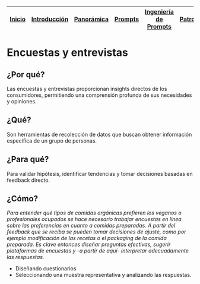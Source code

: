 <div align=right>

|[Inicio](/README.md)|[Introducción](/documentos/intro.md)|[Panorámica](/documentos/panorámica.md)|[Prompts](/documentos/prompts/README.md)|[Ingeniería de Prompts](/documentos/ingenieriaDePrompts/README.md)|[Patrones](/documentos/ingenieriaDePrompts/patrones/README.md)|[Casos de Uso](/documentos/casosDeUso/README.md)|
|-|-|-|-|-|-|-

</div>

# Encuestas y entrevistas

## ¿Por qué?

Las encuestas y entrevistas proporcionan insights directos de los consumidores, permitiendo una comprensión profunda de sus necesidades y opiniones.

## ¿Qué?

Son herramientas de recolección de datos que buscan obtener información específica de un grupo de personas.

## ¿Para qué?

Para validar hipótesis, identificar tendencias y tomar decisiones basadas en feedback directo.

## ¿Cómo?

*Para entender qué tipos de comidas orgánicas prefieren los veganos o profesionales ocupados se hace necesario trabajar encuestas en línea sobre las preferencias en cuanto a comidas preparadas. A partir del feedback que se reciba se pueden tomar decisiones de ajuste, como por ejemplo modificación de las recetas o el packaging de la comida preparada. Es clave entonces diseñar preguntas efectivas, sugerir plataformas de encuestas y -a partir de aquí- interpretar adecuadamente las respuestas.*

- Diseñando cuestionarios
- Seleccionando una muestra representativa y analizando las respuestas.
